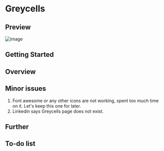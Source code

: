 # Greycells

## Preview

![image](https://github.com/NishitaErvantikar9/Greycells/blob/main/public/images/RPS.gif)

## Getting Started
## Overview
## Minor issues
1. Font awesome or any other icons are not working, spent too much time on it. Let's keep this one for later.
2. Linkedin says Greycells page does not exist.
## Further
## To-do list
